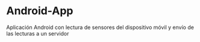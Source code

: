 # Android-App
Aplicación Android con lectura de sensores del dispositivo móvil y envío de las lecturas a un servidor
